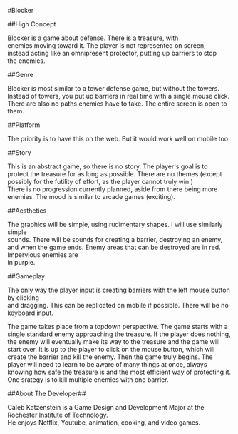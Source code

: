 #Blocker

##High Concept

Blocker is a game about defense. There is a treasure, with  
enemies moving toward it. The player is not represented on screen,  
instead acting like an omnipresent protector, putting up barriers to stop  
the enemies.

##Genre

Blocker is most similar to a tower defense game, but without the towers.  
Instead of towers, you put up barriers in real time with a single mouse click.  
There are also no paths enemies have to take. The entire screen is open to them.

##Platform

The priority is to have this on the web. But it would work well on mobile too.

##Story

This is an abstract game, so there is no story. The player's goal is to  
protect the treasure for as long as possible. There are no themes (except  
possibly for the futility of effort, as the player cannot truly win.)  
There is no progression currently planned, aside from there being more enemies.
The mood is similar to arcade games (exciting).

##Aesthetics

The graphics will be simple, using rudimentary shapes. I will use similarly simple  
sounds. There will be sounds for creating a barrier, destroying an enemy,  
and when the game ends. Enemy areas that can be destroyed are in red. Impervious enemies are  
in purple.

##Gameplay

The only way the player input is creating barriers with the left mouse button by clicking  
and dragging. This can be replicated on mobile if possible. There will be no keyboard input.  

The game takes place from a topdown perspective. The game starts with a single standard enemy 
approaching the treasure. If the player does nothing, the enemy will eventually make its way 
to the treasure and the game will start over. It is up to the player to click on the mouse button,
which will create the barrier and kill the enemy. Then the game truly begins. The player will 
need to learn to be aware of many things at once, always knowing how safe the treasure is and
the most efficient way of protecting it. One srategy is to kill multiple enemies with one barrier.

##About The Developer##

Caleb Katzenstein is a Game Design and Development Major at the Rochester Institute of Technology.  
He enjoys Netflix, Youtube, animation, cooking, and video games.
